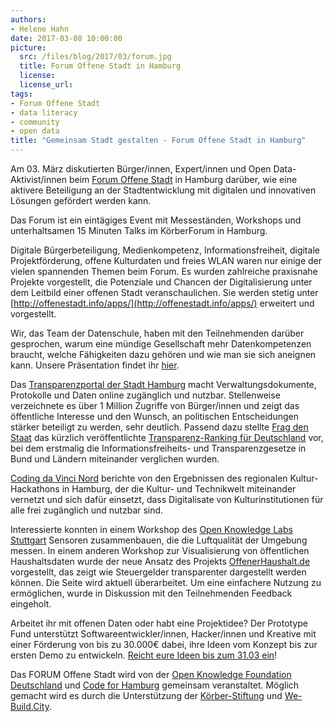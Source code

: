 ```yaml
---
authors: 
- Helene Hahn
date: 2017-03-08 10:00:00
picture:
  src: /files/blog/2017/03/forum.jpg
  title: Forum Offene Stadt in Hamburg
  license: 
  license_url: 
tags:
- Forum Offene Stadt
- data literacy
- community
- open data
title: "Gemeinsam Stadt gestalten - Forum Offene Stadt in Hamburg"
--- 
```


Am 03. März diskutierten Bürger/innen, Expert/innen und Open Data-Aktivist/innen beim [Forum Offene Stadt](http://offenestadt.info/index.html#start) in Hamburg darüber, wie eine aktivere Beteiligung an der Stadtentwicklung mit digitalen und innovativen Lösungen gefördert werden kann. 

Das Forum ist ein eintägiges Event mit Messeständen, Workshops und unterhaltsamen 15 Minuten Talks im KörberForum in Hamburg. 

Digitale Bürgerbeteiligung, Medienkompetenz, Informationsfreiheit, digitale Projektförderung, offene Kulturdaten und freies WLAN waren nur einige der vielen spannenden Themen beim Forum. Es wurden zahlreiche praxisnahe Projekte vorgestellt, die Potenziale und Chancen der Digitalisierung unter dem Leitbild einer offenen Stadt veranschaulichen. Sie werden stetig
unter [http://offenestadt.info/apps/](http://offenestadt.info/apps/) erweitert
und vorgestellt.

Wir, das Team der Datenschule, haben mit den Teilnehmenden darüber gesprochen, warum eine mündige Gesellschaft mehr Datenkompetenzen braucht, welche Fähigkeiten dazu gehören und wie man sie sich aneignen kann. Unsere Präsentation findet ihr [hier](datenschule-forum-hamburg-03-2017.pdf).

Das [Transparenzportal der Stadt Hamburg](http://transparenz.hamburg.de/) macht Verwaltungsdokumente, Protokolle und Daten online zugänglich und nutzbar. Stellenweise verzeichnete es über 1 Million Zugriffe von Bürger/innen und zeigt das öffentliche Interesse und den Wunsch, an politischen Entscheidungen stärker beteiligt zu werden, sehr deutlich. Passend dazu stellte [Frag den Staat](https://fragdenstaat.de/) das kürzlich veröffentlichte [Transparenz-Ranking für Deutschland](https://transparenzranking.de/) vor, bei dem erstmalig die Informationsfreiheits- und Transparenzgesetze in Bund und Ländern miteinander verglichen wurden.

[Coding da Vinci Nord](https://codingdavinci.de/events/) berichte von den Ergebnissen des regionalen Kultur-Hackathons in Hamburg, der die Kultur- und Technikwelt miteinander vernetzt und sich dafür einsetzt, dass Digitalisate von Kulturinstitutionen für alle frei zugänglich und nutzbar sind.

Interessierte konnten in einem Workshop des [Open Knowledge Labs Stuttgart](http://luftdaten.info/) Sensoren zusammenbauen, die die Luftqualität der Umgebung messen. In einem anderen Workshop zur Visualisierung von öffentlichen Haushaltsdaten wurde der neue Ansatz des Projekts [OffenerHaushalt.de](https://offenerhaushalt.de/) vorgestellt, das zeigt wie Steuergelder transparenter dargestellt werden können. Die Seite wird aktuell überarbeitet. Um eine einfachere Nutzung zu ermöglichen, wurde in Diskussion mit den Teilnehmenden Feedback eingeholt.

Arbeitet ihr mit offenen Daten oder habt eine Projektidee? Der Prototype Fund unterstützt Softwareentwickler/innen, Hacker/innen und Kreative mit einer Förderung von bis zu 30.000€ dabei, ihre Ideen vom Konzept bis zur ersten Demo zu entwickeln. [Reicht eure Ideen bis zum 31.03 ein](https://prototypefund.de/)!

Das FORUM Offene Stadt wird von der [Open Knowledge Foundation Deutschland](https://okfn.de/) und [Code for Hamburg](http://codeforhamburg.org/) gemeinsam veranstaltet. Möglich gemacht wird es durch die Unterstützung der [Körber-Stiftung](https://www.koerber-stiftung.de/) und [We-Build.City](https://we-build.city/).
